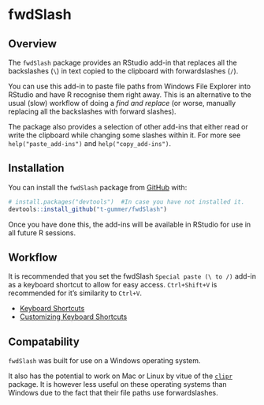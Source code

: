 
<!-- README.md is generated from README.Rmd. Please edit that file -->

# fwdSlash

<!-- badges: start -->

<!-- badges: end -->

## Overview

The `fwdSlash` package provides an RStudio add-in that replaces all the
backslashes (`\`) in text copied to the clipboard with forwardslashes
(`/`).

You can use this add-in to paste file paths from Windows File Explorer
into RStudio and have R recognise them right away. This is an
alternative to the usual (slow) workflow of doing a *find and replace*
(or worse, manually replacing all the backslashes with forward slashes).

The package also provides a selection of other add-ins that either read
or write the clipboard while changing some slashes within it. For more
see `help("paste_add-ins")` and `help("copy_add-ins")`.

## Installation

You can install the `fwdSlash` package from
[GitHub](https://github.com/t-gummer/fwdSlash) with:

``` r
# install.packages("devtools")  #In case you have not installed it.
devtools::install_github("t-gummer/fwdSlash")
```

Once you have done this, the add-ins will be available in RStudio for
use in all future R sessions.

## Workflow

It is recommended that you set the fwdSlash `Special paste (\ to /)`
add-in as a keyboard shortcut to allow for easy access. `Ctrl+Shift+V`
is recommended for it’s similarity to `Ctrl+V`.

  - [Keyboard
    Shortcuts](https://rstudio.github.io/rstudioaddins/#keyboard-shorcuts)
  - [Customizing Keyboard
    Shortcuts](https://support.rstudio.com/hc/en-us/articles/206382178-Customizing-Keyboard-Shortcuts)

<!-- There is a function in the fwdSlash package that allows you to easily change the RStudio keyboard shortcut _programmatically_ as an alternative to clicking through menus. -->

## Compatability

`fwdSlash` was built for use on a Windows operating system.

It also has the potential to work on Mac or Linux by vitue of the
[`clipr`](https://www.r-pkg.org/pkg/clipr) package. It is however less
useful on these operating systems than Windows due to the fact that
their file paths use forwardslashes.
